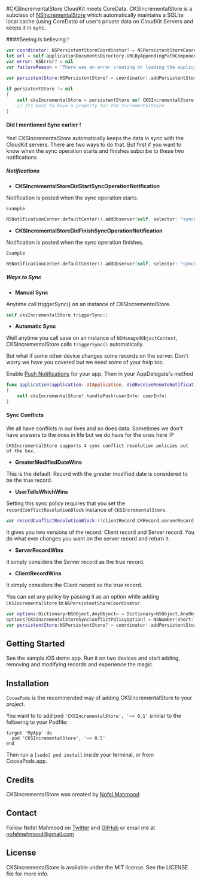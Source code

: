 #CKSIncrementalStore
CloudKit meets CoreData. 
CKSIncrementalStore is a subclass of [NSIncrementalStore](https://developer.apple.com/library/prerelease/ios/documentation/CoreData/Reference/NSIncrementalStore_Class/index.html) which automatically maintains a SQLite local cache (using CoreData) of user’s private data on CloudKit Servers and keeps it in sync.</p>

####Seeing is believing !

```swift
var coordinator: NSPersistentStoreCoordinator? = NSPersistentStoreCoordinator(managedObjectModel:self.managedObjectModel)
let url = self.applicationDocumentsDirectory.URLByAppendingPathComponent("CKSIncrementalStore_iOSDemo.sqlite")
var error: NSError? = nil
var failureReason = "There was an error creating or loading the application's saved data."
  
var persistentStore:NSPersistentStore? = coordinator!.addPersistentStoreWithType(CKSIncrementalStore.type, configuration: nil, URL: url, options: nil, error: &error)

if persistentStore != nil
{
    self.cksIncrementalStore = persistentStore as? CKSIncrementalStore
    // Its best to have a property for the IncrementalStore
}

```
#### Did I mentioned Sync earlier !

Yes! CKSIncrementalStore automatically keeps the data in sync with the CloudKit servers. There are two ways to do that.
But first if you want to know when the sync operation starts and finishes subcribe to these two notifications
##### Notifications
* <b>CKSIncrementalStoreDidStartSyncOperationNotification</b>

Notification is posted when the sync operation starts.

`Example`

```swift
NSNotificationCenter.defaultCenter().addObserver(self, selector: "syncFinished:", name: CKSIncrementalStoreDidStartSyncOperationNotification, object: self.cksIncrementalStore)

```
* <b>CKSIncrementalStoreDidFinishSyncOperationNotification</b>

Notification is posted when the sync operation finishes.

`Example`

```swift
NSNotificationCenter.defaultCenter().addObserver(self, selector: "syncFinished:", name: CKSIncrementalStoreDidFinishSyncOperationNotification, object: self.cksIncrementalStore)
```
##### Ways to Sync
* <b>Manual Sync</b>

Anytime call triggerSync() on an instance of CKSIncrementalStore.

```swift
self.cksIncrementalStore.triggerSync()
```
* <b>Automatic Sync</b>

Well anytime you call save on an instance of `NSManagedObjectContext`, CKSIncrementalStore calls `triggerSync()` automatically. 

But what if some other device changes some records on the server. Don't worry we have you covered but we need some of your help too.

Enable [Push Notifications](http://code.tutsplus.com/tutorials/setting-up-push-notifications-on-ios--cms-21925) for your app. Then in your AppDelegate's method

```swift
func application(application: UIApplication, didReceiveRemoteNotification userInfo: [NSObject : AnyObject]) 
{
    self.cksIncrementalStore?.handlePush(userInfo: userInfo)
}
```
#### Sync Conflicts

We all have conflicts in our lives and so does data. Sometimes we don't have answers to the ones in life but we do have for the ones here :P

`CKSIncrementalStore supports 4 sync conflict resolution policies out of the box.`

* <b>GreaterModifiedDateWins</b>

This is the default. Record with the greater modified date is considered to be the true record.

* <b>UserTellsWhichWins</b>

Setting this sync policy requires that you set the `recordConflictResolutionBlock` instance of `CKSIncrementalStore`.

```swift
var recordConflictResolutionBlock:((clientRecord:CKRecord,serverRecord:CKRecord)->CKRecord)?
```
It gives you two versions of the record. Client record and Server record. You do what ever changes you want on the server record and return it.

* <b>ServerRecordWins</b>

It simply considers the Server record as the true record.

* <b>ClientRecordWins</b>

It simply considers the Client record as the true record.

You can set any policy by passing it as an option while adding `CKSIncrementalStore` to `NSPersistentStoreCoordinator`.

```swift
var options:Dictionary<NSObject,AnyObject> = Dictionary<NSObject,AnyObject>()
options[CKSIncrementalStoreSyncConflictPolicyOption] = NSNumber(short: CKSStoresSyncConflictPolicy.ClientRecordWins.rawValue)
var persistentStore:NSPersistentStore? = coordinator!.addPersistentStoreWithType(CKSIncrementalStore.type, configuration: nil, URL: url, options: options, error: &error)
```

## Getting Started 
See the sample iOS demo app. Run it on two devices and start adding, removing and modifying records and experience the magic.

## Installation
`CocoaPods` is the recommended way of adding CKSIncrementalStore to your project.

You want to to add pod `'CKSIncrementalStore', '~> 0.1'` similar to the following to your Podfile:
```
target 'MyApp' do
  pod 'CKSIncrementalStore', '~> 0.5'
end
```

Then run a `[sudo] pod install` inside your terminal, or from CocoaPods.app.


## Credits
CKSIncrementalStore was created by [Nofel Mahmood](http://twitter.com/NofelMahmood)

## Contact 
Follow Nofel Mahmood on [Twitter](http://twitter.com/NofelMahmood) and [GitHub](http://github.com/nofelmahmood) or email me at nofelmehmood@gmail.com

## License
CKSIncrementalStore is available under the MIT license. See the LICENSE file for more info.
